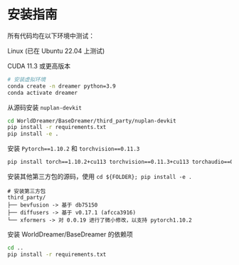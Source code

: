 # 安装指南

所有代码均在以下环境中测试：

Linux (已在 Ubuntu 22.04 上测试)

CUDA 11.3 或更高版本

```bash
# 安装虚拟环境
conda create -n dreamer python=3.9
conda activate dreamer
```

从源码安装 `nuplan-devkit`
```bash
cd WorldDreamer/BaseDreamer/third_party/nuplan-devkit
pip install -r requirements.txt
pip install -e .
```
安装 `Pytorch==1.10.2` 和 `torchvision==0.11.3`
```bash
pip install torch==1.10.2+cu113 torchvision==0.11.3+cu113 torchaudio==0.10.2+cu113 -f https://download.pytorch.org/whl/cu113/torch_stable.html
```
安装其他第三方包的源码，使用 `cd ${FOLDER}; pip install -e .`
```
# 安装第三方包
third_party/
├── bevfusion -> 基于 db75150
├── diffusers -> 基于 v0.17.1 (afcca3916)
└── xformers -> 对 0.0.19 进行了微小修改，以支持 pytorch1.10.2
```

安装 WorldDreamer/BaseDreamer 的依赖项
```bash
cd ..
pip install -r requirements.txt
```

